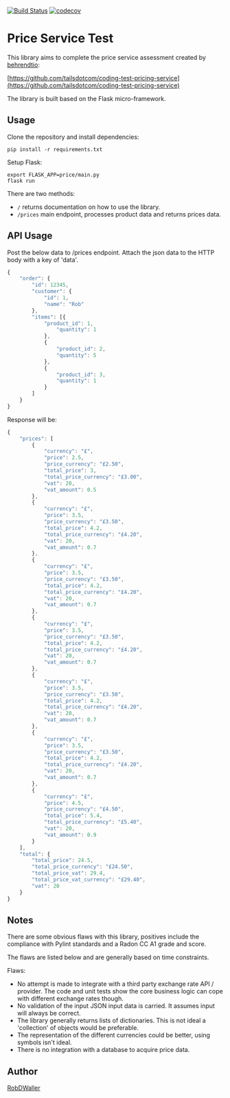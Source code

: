 [![Build Status](https://travis-ci.org/RobDWaller/price-service.svg?branch=master)](https://travis-ci.org/RobDWaller/price-service) [![codecov](https://codecov.io/gh/RobDWaller/price-service/branch/master/graph/badge.svg)](https://codecov.io/gh/RobDWaller/price-service)
# Price Service Test

This library aims to complete the price service assessment created by [behrendtio](https://github.com/behrendtio):

[https://github.com/tailsdotcom/coding-test-pricing-service](https://github.com/tailsdotcom/coding-test-pricing-service)

The library is built based on the Flask micro-framework.

## Usage
Clone the repository and install dependencies:

```
pip install -r requirements.txt
```

Setup Flask:

```
export FLASK_APP=price/main.py
flask run
```

There are two methods:

- `/` returns documentation on how to use the library.
- `/prices` main endpoint, processes product data and returns prices data.

## API Usage

Post the below data to /prices endpoint. Attach the json data to the HTTP body with a key of 'data'.

```javascript
{
    "order": {
        "id": 12345,
        "customer": {
            "id": 1,
            "name": "Rob"
        },
        "items": [{
            "product_id": 1,
                "quantity": 1
            },
            {
                "product_id": 2,
                "quantity": 5
            },
            {
                "product_id": 3,
                "quantity": 1
            }
        ]
    }
}
```

Response will be:
```javascript
{
    "prices": [
        {
            "currency": "£",
            "price": 2.5,
            "price_currency": "£2.50",
            "total_price": 3,
            "total_price_currency": "£3.00",
            "vat": 20,
            "vat_amount": 0.5
        },
        {
            "currency": "£",
            "price": 3.5,
            "price_currency": "£3.50",
            "total_price": 4.2,
            "total_price_currency": "£4.20",
            "vat": 20,
            "vat_amount": 0.7
        },
        {
            "currency": "£",
            "price": 3.5,
            "price_currency": "£3.50",
            "total_price": 4.2,
            "total_price_currency": "£4.20",
            "vat": 20,
            "vat_amount": 0.7
        },
        {
            "currency": "£",
            "price": 3.5,
            "price_currency": "£3.50",
            "total_price": 4.2,
            "total_price_currency": "£4.20",
            "vat": 20,
            "vat_amount": 0.7
        },
        {
            "currency": "£",
            "price": 3.5,
            "price_currency": "£3.50",
            "total_price": 4.2,
            "total_price_currency": "£4.20",
            "vat": 20,
            "vat_amount": 0.7
        },
        {
            "currency": "£",
            "price": 3.5,
            "price_currency": "£3.50",
            "total_price": 4.2,
            "total_price_currency": "£4.20",
            "vat": 20,
            "vat_amount": 0.7
        },
        {
            "currency": "£",
            "price": 4.5,
            "price_currency": "£4.50",
            "total_price": 5.4,
            "total_price_currency": "£5.40",
            "vat": 20,
            "vat_amount": 0.9
        }
    ],
    "total": {
        "total_price": 24.5,
        "total_price_currency": "£24.50",
        "total_price_vat": 29.4,
        "total_price_vat_currency": "£29.40",
        "vat": 20
    }
}
```

## Notes

There are some obvious flaws with this library, positives include the compliance with Pylint standards and a Radon CC A1 grade and score.

The flaws are listed below and are generally based on time constraints.

Flaws:

- No attempt is made to integrate with a third party exchange rate API / provider. The code and unit tests show the core business logic can cope with different exchange rates though.
- No validation of the input JSON input data is carried. It assumes input will always be correct.
- The library generally returns lists of dictionaries. This is not ideal a 'collection' of objects would be preferable.
- The representation of the different currencies could be better, using symbols isn't ideal.
- There is no integration with a database to acquire price data.

## Author

[RobDWaller](https://twitter.com/RobDWaller)
